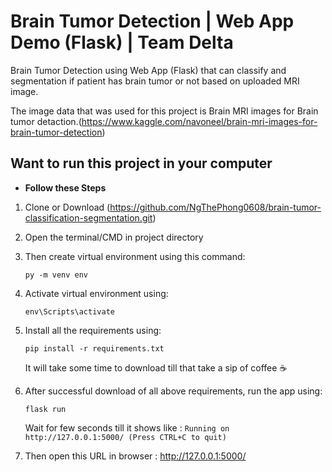 # Brain Tumor Detection | Web App Demo (Flask) | Team Delta

Brain Tumor Detection using Web App (Flask) that can classify and segmentation if patient has brain tumor or not based on uploaded MRI image.

The image data that was used for this project is Brain MRI images for Brain tumor detaction.(https://www.kaggle.com/navoneel/brain-mri-images-for-brain-tumor-detection)

## Want to run this project in your computer

-   **Follow these Steps**

1. Clone or Download (https://github.com/NgThePhong0608/brain-tumor-classification-segmentation.git)
2. Open the terminal/CMD in project directory
3. Then create virtual environment using this command:

    `py -m venv env`

4. Activate virtual environment using:

    `env\Scripts\activate`

5. Install all the requirements using:

    `pip install -r requirements.txt`

    It will take some time to download till that take a sip of coffee :coffee:

6. After successful download of all above requirements, run the app using:

    `flask run`

    Wait for few seconds till it shows like : `Running on http://127.0.0.1:5000/ (Press CTRL+C to quit)`

7. Then open this URL in browser : http://127.0.0.1:5000/
